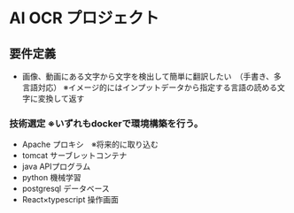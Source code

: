 # AI OCR プロジェクト

## 要件定義
- 画像、動画にある文字から文字を検出して簡単に翻訳したい　（手書き、多言語対応）
  ※イメージ的にはインプットデータから指定する言語の読める文字に変換して返す

### 技術選定 ※いずれもdockerで環境構築を行う。
- Apache            プロキシ　※将来的に取り込む
- tomcat            サーブレットコンテナ
- java              APIプログラム
- python            機械学習
- postgresql        データベース
- React×typescript  操作画面
